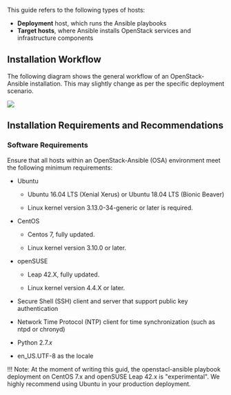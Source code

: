 This guide refers to the following types of hosts:

- **Deployment** host, which runs the Ansible playbooks
- **Target hosts**, where Ansible installs OpenStack services and infrastructure components

## Installation Workflow

The following diagram shows the general workflow of an OpenStack-Ansible installation. This may slightly change as per the specific deployment scenario.

![](img/deployment-work-flow.jpg)

## Installation Requirements and Recommendations

### Software Requirements

Ensure that all hosts within an OpenStack-Ansible (OSA) environment meet the following minimum requirements:

- Ubuntu

  - Ubuntu 16.04 LTS (Xenial Xerus) or Ubuntu 18.04 LTS (Bionic Beaver)

  - Linux kernel version 3.13.0-34-generic or later is required.

- CentOS

  - Centos 7, fully updated.

  - Linux kernel version 3.10.0 or later.

- openSUSE

  - Leap 42.X, fully updated.

  - Linux kernel version 4.4.X or later.

- Secure Shell (SSH) client and server that support public key authentication

- Network Time Protocol (NTP) client for time synchronization (such as ntpd or chronyd)

- Python 2.7.*x*

- en_US.UTF-8 as the locale


!!! Note:
    At the moment of writing this guid, the openstacl-ansible playbook deployment on CentOS 7.x and openSUSE Leap 42.x is "experimental". We highly recommend using Ubuntu in your production deployment.
  
